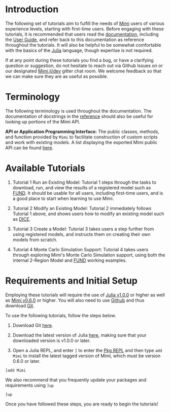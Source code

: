 # Introduction

The following set of tutorials aim to fulfill the needs of [Mimi](https://github.com/anthofflab/Mimi.jl) users of various experience levels, starting with first-time users.  Before engaging with these tutorials, it is recommended that users read the [documentation](http://anthofflab.berkeley.edu/Mimi.jl/latest/), including the [User Guide](http://anthofflab.berkeley.edu/Mimi.jl/latest/userguide.html), and refer back to this documentation as reference throughout the tutorials.  It will also be helpful to be somewhat comfortable with the basics of the [Julia](https://julialang.org/) language, though expertise is not required.

If at any point during these tutorials you find a bug, or have a clarifying question or suggestion, do not hesitate to reach out via Github Issues on or our designated [Mimi.jl/dev](https://gitter.im/anthofflab/Mimi.jl/dev) gitter chat room.  We welcome feedback so that we can make sure they are as useful as possible.

# Terminology

The following terminology is used throughout the documentation. The documentation of docstrings in the [reference](http://anthofflab.berkeley.edu/Mimi.jl/latest/reference.html) should also be useful for looking up portions of the Mimi API.

**API or Application Programming Interface:**  The public classes, methods, and function provided by `Mimi` to facilitate construction of custom scripts and work with existing models.  A list displaying the exported Mimi public API can be found [here](http://anthofflab.berkeley.edu/Mimi.jl/dev/reference/).

# Available Tutorials

1. Tutorial 1 Run an Existing Model: Tutorial 1 steps through the tasks to download, run, and view the results of a registered model such as [FUND](http://www.fund-model.org).  It should be usable for all users, including first-time users, and is a good place to start when learning to use Mimi.

2. Tutorial 2 Modify an Existing Model: Tutorial 2 immediately follows Tutorial 1 above, and shows users how to modify an existing model such as [DICE](https://github.com/anthofflab/mimi-dice-2010.jl).

3.  Tutorial 3 Create a Model: Tutorial 3 takes users a step further from using registered models, and instructs them on creating their own models from scratch.

4.  Tutorial 4 Monte Carlo Simulation Support: Tutorial 4 takes users through exploring Mimi's Monte Carlo Simulation support, using both the internal 2-Region Model and [FUND](http://www.fund-model.org) working examples.  

# Requirements and Initial Setup

Employing these tutorials will require the use of [Julia v1.0.0](https://julialang.org/downloads/) or higher as well as [Mimi v0.6.0](https://github.com/anthofflab/Mimi.jl) or higher. You will also need to use [Github](https://github.com) and thus download [Git](https://git-scm.com/downloads).

To use the following tutorials, follow the steps below.

1. Download Git [here](https://git-scm.com/downloads).

2. Download the latest version of Julia [here](https://julialang.org/downloads/), making sure that your downloaded version is v1.0.0 or later.

3. Open a Julia REPL, and enter `]` to enter the [Pkg REPL](https://docs.julialang.org/en/v1/stdlib/Pkg/index.html) and then type `add Mimi` to install the latest tagged version of Mimi, which must be version 0.6.0 or later.

```
]add Mimi
```

We also recommend that you frequently update your packages and requirements using `]up`
```
]up
```

Once you have followed these steps, you are ready to begin the tutorials!
